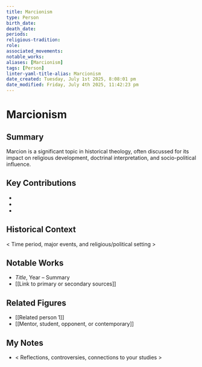 ```yaml
---
title: Marcionism
type: Person
birth_date: 
death_date: 
periods: 
religious-tradition: 
role: 
associated_movements: 
notable_works: 
aliases: [Marcionism]
tags: [Person]
linter-yaml-title-alias: Marcionism
date_created: Tuesday, July 1st 2025, 8:08:01 pm
date_modified: Friday, July 4th 2025, 11:42:23 pm
---
```


# Marcionism

## Summary
Marcion is a significant topic in historical theology, often discussed for its impact on religious development, doctrinal interpretation, and socio-political influence.

## Key Contributions
- 
- 
- 

## Historical Context
< Time period, major events, and religious/political setting >

## Notable Works
- *Title*, Year – Summary
- [[Link to primary or secondary sources]]


## Related Figures
- [[Related person 1]]
- [[Mentor, student, opponent, or contemporary]]

## My Notes
- < Reflections, controversies, connections to your studies >
